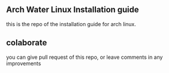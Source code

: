 ## Arch Water Linux Installation guide
this is the repo of the installation guide for arch linux.

## colaborate
you can give pull request of this repo, or leave comments in any improvements
